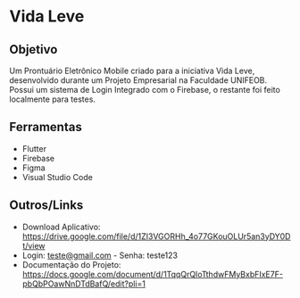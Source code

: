 # Vida Leve

## Objetivo

 Um Prontuário Eletrônico Mobile criado para a iniciativa Vida Leve, desenvolvido durante um Projeto Empresarial na Faculdade UNIFEOB.
 Possui um sistema de Login Integrado com o Firebase, o restante foi feito localmente para testes.

## Ferramentas

- Flutter
- Firebase
- Figma
- Visual Studio Code

## Outros/Links

- Download Aplicativo: https://drive.google.com/file/d/1ZI3VGORHh_4o77GKouOLUr5an3yDY0Dt/view
- Login: teste@gmail.com - Senha: teste123
- Documentação do Projeto: https://docs.google.com/document/d/1TqqQrQIoTthdwFMyBxbFIxE7F-pbQbPOawNnDTdBafQ/edit?pli=1



